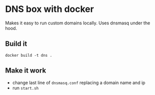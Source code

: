# DNS box with docker
Makes it easy to run custom domains locally. Uses dnsmasq under the hood.

## Build it

`docker build -t dns .`

## Make it work
* change last line of `dnsmasq.conf` replacing a domain name and ip
* run `start.sh`
